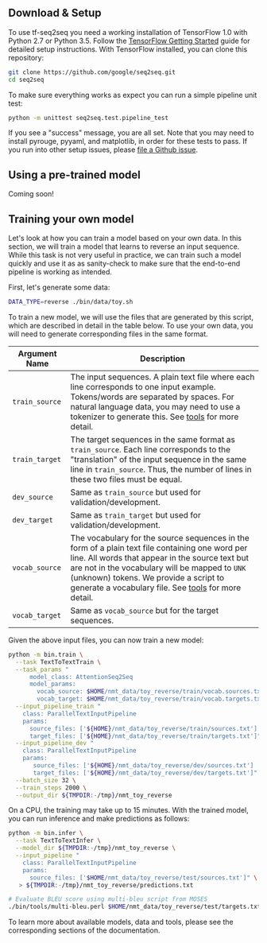 ## Download & Setup

To use tf-seq2seq you need a working installation of TensorFlow 1.0 with
Python 2.7 or Python 3.5. Follow the [TensorFlow Getting Started](https://www.tensorflow.org/versions/r1.0/get_started/os_setup) guide for detailed setup instructions. With TensorFlow installed, you can clone this repository:

```bash
git clone https://github.com/google/seq2seq.git
cd seq2seq
```

To make sure everything works as expect you can run a simple pipeline unit test:

```bash
python -m unittest seq2seq.test.pipeline_test
```

If you see a "success" message, you are all set. Note that you may need to install pyrouge, pyyaml, and matplotlib, in order for these tests to pass. If you run into other setup issues,
please [file a Github issue](https://github.com/google/seq2seq/issues).

## Using a pre-trained model

Coming soon!

## Training your own model

Let's look at how you can train a model based on your own data. In this section, we will train a model that learns to reverse an input sequence. While this task is not very useful in practice, we can train such a model quickly and use it as as sanity-check to make sure that the end-to-end pipeline is working as intended.

First, let's generate some data:

```bash
DATA_TYPE=reverse ./bin/data/toy.sh
```

To train a new model, we will use the files that are generated by this script, which are described in detail in the table below. To use your own data, you will need to generate corresponding files in the same format.

| Argument Name | Description |
| --- | --- |
| `train_source` | The input sequences. A plain text file where each line corresponds to one input example. Tokens/words are separated by spaces. For natural language data, you may need to use a tokenizer to generate this. See [tools](tools/) for more detail. |
| `train_target` | The target sequences in the same format as `train_source`. Each line corresponds to the "translation" of the input sequence in the same line in `train_source`. Thus, the number of lines in these two files must be equal. |
| `dev_source` | Same as `train_source` but used for validation/development. |
| `dev_target` | Same as `train_target` but used for validation/development. |
| `vocab_source` | The vocabulary for the source sequences in the form of a plain text file containing one word per line. All words that appear in the source text but are not in the vocabulary will be mapped to `UNK` (unknown) tokens. We provide a script to generate a vocabulary file. See [tools](tools/) for more detail. |
| `vocab_target` | Same as `vocab_source` but for the target sequences. |


Given the above input files, you can now train a new model:

```bash
python -m bin.train \
  --task TextToTextTrain \
  --task_params "
      model_class: AttentionSeq2Seq
      model_params:
        vocab_source: $HOME/nmt_data/toy_reverse/train/vocab.sources.txt
        vocab_target: $HOME/nmt_data/toy_reverse/train/vocab.targets.txt" \
  --input_pipeline_train "
    class: ParallelTextInputPipeline
    params:
      source_files: ['${HOME}/nmt_data/toy_reverse/train/sources.txt']
      target_files: ['${HOME}/nmt_data/toy_reverse/train/targets.txt']" \
  --input_pipeline_dev "
    class: ParallelTextInputPipeline
    params:
       source_files: ['${HOME}/nmt_data/toy_reverse/dev/sources.txt']
       target_files: ['${HOME}/nmt_data/toy_reverse/dev/targets.txt']" \
  --batch_size 32 \
  --train_steps 2000 \
  --output_dir ${TMPDIR:-/tmp}/nmt_toy_reverse
```

On a CPU, the training may take up to 15 minutes. With the trained model, you can run inference and make predictions as follows:

```bash
python -m bin.infer \
  --task TextToTextInfer \
  --model_dir ${TMPDIR:-/tmp}/nmt_toy_reverse \
  --input_pipeline "
    class: ParallelTextInputPipeline
    params:
      source_files: ['$HOME/nmt_data/toy_reverse/test/sources.txt']" \
   > ${TMPDIR:-/tmp}/nmt_toy_reverse/predictions.txt

# Evaluate BLEU score using multi-bleu script from MOSES
./bin/tools/multi-bleu.perl $HOME/nmt_data/toy_reverse/test/targets.txt < ${TMPDIR:-/tmp}/nmt_toy_reverse/predictions.txt
```

To learn more about available models, data and tools, please see the corresponding sections of the documentation.


